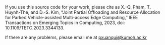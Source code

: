 If you use this source code for your work, please cite as
X.-Q. Pham, T. Huynh-The, and D.-S. Kim, “Joint Partial Offloading and Resource Allocation for Parked Vehicle-assisted Multi-access Edge Computing,” IEEE Transactions on Emerging Topics in Computing, 2023, doi: 10.1109/TETC.2023.3344133.

If there are any problems, please email me at pxuanqui@kumoh.ac.kr
